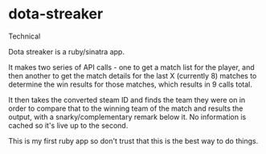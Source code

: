 dota-streaker
=============
Technical

Dota streaker is a ruby/sinatra app.

It makes two series of API calls - one to get a match list for the player, and then another to get the match details for the last X (currently 8) matches to determine the win results for those matches, which results in 9 calls total.

It then takes the converted steam ID and finds the team they were on in order to compare that to the winning team of the match and results the output, with a snarky/complementary remark below it. No information is cached so it's live up to the second.

This is my first ruby app so don't trust that this is the best way to do things.
